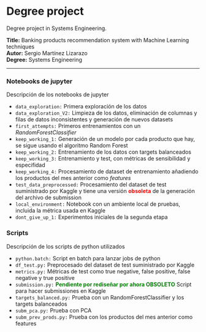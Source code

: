 # Degree project
Degree project in Systems Engineering.

**Title:** Banking products recommendation system with Machine Learning techniques  
**Autor:** Sergio Martínez Lizarazo  
**Degree:** Systems Engineering

---

### Notebooks de jupyter
Descripción de los notebooks de jupyter

* `data_exploration:` Primera exploración de los datos
* `data_exploration_V2:` Limpieza de los datos, eliminación de columnas y filas de datos inconsistentes y generación de nuevos datasets
* `first_attempts:` Primeros entrenamientos con un _RandomForestClassifier_
* `keep_working_1:` Generación de un modelo por cada producto que hay, se sigue usando el algoritmo Random Forest
* `keep_working_2:` Entrenamiento de los datos con targets balanceados
* `keep_working_3:` Entrenamiento y test, con métricas de sensibilidad  y especifidad
* `keep_working_4:` Procesamiento de dataset de entrenamiento añadiendo los productos del mes anterior como *features*
* `test_data_preprocessed:` Procesamiento del dataset de test suministrado por Kaggle y tiene una versión <span style='color:red'>**obsoleta**</span> de la generación del archivo de submission
* `local_environment:` Notebook con un ambiente local de pruebas, incluida la métrica usada en Kaggle
* `dont_give_up_1:` Experimentos iniciales de la segunda etapa

### Scripts
Descripción de los scripts de python utilizados

* `python.batch:` Script en batch para lanzar jobs de python
* `df_test.py:` Preprocesado del dataset de test suministrado por Kaggle
* `metrics.py:` Métricas de test como true negative, false positive, false negative y true positive
* `submission.py:` <span style='color:green'>**Pendiente por rediseñar por ahora OBSOLETO**</span> Script para hacer submissiones en Kaggle
* `targets_balanced.py:` Prueba con un RandomForestClassifier y los targets balanceados
* `subm_pca.py:` Prueba con PCA
* `subm_prev_prods.py:` Prueba con los productos del mes anterior como features
